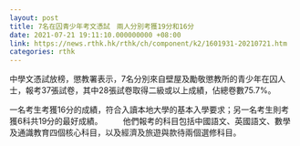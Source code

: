 ```yaml
---
layout: post
title: 7名在囚青少年考文憑試　兩人分別考獲19分和16分
date: 2021-07-21 19:11:10.000000000 +08:00
link: https://news.rthk.hk/rthk/ch/component/k2/1601931-20210721.htm
categories: rthk
---
```


中學文憑試放榜，懲教署表示，7名分別來自壁屋及勵敬懲教所的青少年在囚人士，報考37張試卷，其中28張試卷取得二級或以上成績，佔總卷數75.7%。

一名考生考獲16分的成績，符合入讀本地大學的基本入學要求；另一名考生則考獲6科共19分的最好成績。
　　 
他們報考的科目包括中國語文、英國語文、數學及通識教育四個核心科目，以及經濟及旅遊與款待兩個選修科目。
